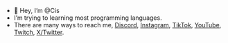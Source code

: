 - 👋 Hey, I’m @Cis
- I’m trying to learning most programming languages.
- There are many ways to reach me,
[Discord](https://discord.com/users/645163822298169356),
[Instagram](https://www.instagram.com/cis.luvs),
[TikTok](https://www.tiktok.com/@cisluvs),
[YouTube](https://www.youtube.com/@cisluvs),
[Twitch](https://www.twitch.tv/cisluvs),
[X/Twitter](https://x.com/cisluvs).
